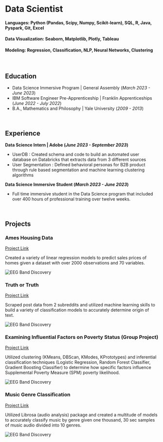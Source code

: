 # Data Scientist

#### Languages: Python (Pandas, Scipy, Numpy, Scikit-learn), SQL, R, Java, Pyspark, Git, Excel
#### Data Visualization: Seaborn, Matplotlib, Plotly, Tableau
#### Modeling: Regression, Classification, NLP, Neural Networks, Clustering

<br>

## Education
- Data Science Immersive Program | General Assembly (_March 2023 - June 2023_)								       		
- IBM Software Engineer Pre-Apprenticeship	| Franklin Apprenticeships (_June 2022 - July 2022_)	 			        		
- B.A., Mathematics and Philosophy | Yale University (_2009 - 2013_)

<br>

## Experience 
**Data Science Intern | Adobe (_June 2023 - September 2023_)**
- UserDB : Created schema and code to build an automated user database on Databricks that extracts data from 3 different sources
- User Segmentation : Defined behavioral personas for B2B product through rule based segmentation and machine learning clustering algorithms

**Data Science Immersive Student (_March 2023 - June 2023_)**
- Full time immersive student in the Data Science program that included over 400 hours of professional training over twelve weeks.

<br>

## Projects
### Ames Housing Data
[Project Link](https://github.com/briangpinto/Ames-Housing-Data)

Created a variety of linear regression models to predict sales prices of homes given a dataset with over 2000 observations and 70 variables.

![EEG Band Discovery](/assets/img/eeg_band_discovery.jpeg)

### Truth or Truth
[Project Link](https://github.com/briangpinto/Truth-or-Truth)

Scraped post data from 2 subreddits and utilized machine learning skills to build a variety of classification models to accurately determine origin of text.

![EEG Band Discovery](/assets/img/eeg_band_discovery.jpeg)

### Examining Influential Factors on Poverty Status (Group Project)
[Project Link](https://github.com/briangpinto/DSI-320-Group-Project)

Utilized clustering (KMeans, DBScan, KModes, KPrototypes) and inferential classification techniques (Logistic Regression, Random Forest Classifier, Gradient Boosting Classifier) to determine how specific factors influence Supplemental Poverty Measure (SPM) poverty likelihood.

![EEG Band Discovery](/assets/img/eeg_band_discovery.jpeg)

### Music Genre Classification
[Project Link](https://github.com/briangpinto/Music-Genre-Classification)

Utilized Librosa (audio analysis) package and created a multitude of models to accurately classify music by genre given one thousand, 30 sec samples of music audio divided into 10 genres.

![EEG Band Discovery](/assets/img/eeg_band_discovery.jpeg)

